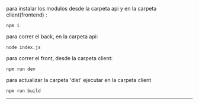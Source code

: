 <p>para instalar los modulos desde la carpeta api y en la carpeta client(frontend) :</p>
<code>npm i</code>
<p>para correr el back, en la carpeta api: </p>
<code>node index.js</code>
<p>para correr el front, desde la carpeta client:</p>
<code>npm run dev</code>
<p>para actualizar la carpeta 'dist' ejecutar en la carpeta client</p>
<code>npm run build</code>
<hr/>

